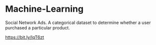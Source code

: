# Machine-Learning

Social Network Ads.
A categorical dataset to determine whether a user purchased a particular product.




https://bit.ly/IqT6zt

